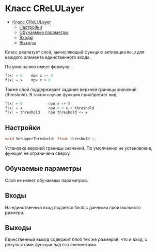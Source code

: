 # Класс CReLULayer

<!-- TOC -->

- [Класс CReLULayer](#класс-crelulayer)
    - [Настройки](#настройки)
    - [Обучаемые параметры](#обучаемые-параметры)
    - [Входы](#входы)
    - [Выходы](#выходы)

<!-- /TOC -->

Класс реализует слой, вычисляющий функцию активации `ReLU` для каждого элемента единственного входа.

По умолчанию имеет формулу:

```c++
f(x) = 0    при x <= 0
f(x) = x    при x > 0
```

Также слой поддерживает задание верхней границы значений (threshold). В таком случае функция приобретает вид:

```c++
f(x) = 0            при x <= 0
f(x) = x            при 0 < x < threshold
f(x) = threshold    при threshold <= x
```

## Настройки

```c++
void SetUpperThreshold( float threshold );
```

Установка верхней границы значений. По умолчанию не установлена, функция не ограничена сверху.

## Обучаемые параметры

Слой не имеет обучаемых параметров.

## Входы

На единственный вход подается блоб с данными произвольного размера.

## Выходы

Единственный выход содержит блоб тех же размеров, что и вход, с результатами функции над его элементами.